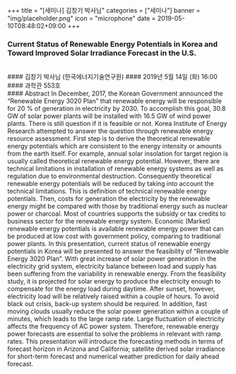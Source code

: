 +++
title = "[세미나] 김창기 박사님"
categories = ["세미나"]
banner = "img/placeholder.png"
icon = "microphone"
date = 2019-05-10T08:48:02+09:00
+++
### Current Status of Renewable Energy Potentials in Korea and Toward Improved Solar Irradiance Forecast in the U.S.
<br>
#### 김창기 박사님 (한국에너지기술연구원)
#### 2019년 5월 14일 (화) 16:00
####  과학관 553호
<br>
#### Abstract
In December, 2017, the Korean Government announced the “Renewable Energy 3020
Plan” that renewable energy will be responsible for 20 % of generation in electricity by 2030.
To accomplish this goal, 30.8 GW of solar power plants will be installed with 16.5 GW of
wind power plants. There is still question if it is feasible or not. Korea Institute of Energy
Research attempted to answer the question through renewable energy resource assessment.
First step is to derive the theoretical renewable energy potentials which are consistent to the
energy intensity or amounts from the earth itself. For example, annual solar insolation for
target region is usually called theoretical renewable energy potential. However, there are
technical limitations in installation of renewable energy systems as well as regulation due to
environmental destruction. Consequently theoretical renewable energy potentials will be
reduced by taking into account the technical limitations. This is definition of technical
renewable energy potentials. Then, costs for generation the electricity by the renewable
energy might be compared with those by traditional energy such as nuclear power or
charcoal. Most of countries supports the subsidy or tax credits to business sector for the
renewable energy system. Economic (Market) renewable energy potentials is available
renewable energy power that can be produced at low cost with government policy, comparing
to traditional power plants. In this presentation, current status of renewable energy potentials
in Korea will be presented to answer the feasibility of “Renewable Energy 3020 Plan”.
With great increase of solar power generation in the electricity grid system, electricity
balance between load and supply has been suffering from the variability in renewable energy.
From the feasibility study, it is projected for solar energy to produce the electricity enough to
compensate for the energy load during daytime. After sunset, however, electricity load will be
relatively raised within a couple of hours. To avoid black out crisis, back-up system should be
required. In addition, fast moving clouds usually reduce the solar power generation within a
couple of minutes, which leads to the large ramp rate. Large fluctuation of electricity affects
the frequency of AC power system. Therefore, renewable energy power forecasts are
essential to solve the problems in relevant with ramp rates. This presentation will introduce
the forecasting methods in terms of forecast horizon in Arizona and California; satellite
derived solar irradiance for short-term forecast and numerical weather prediction for daily
ahead forecast.
